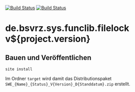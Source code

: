 [![Build Status](https://travis-ci.org/datenverteiler/de.bsvrz.sys.funclib.filelock.svg?branch=develop)](https://travis-ci.org/datenverteiler/de.bsvrz.sys.funclib.filelock)
[![Build Status](https://api.bintray.com/packages/datenverteiler/maven/de.bsvrz.sys.funclib.filelock/images/download.svg)](https://bintray.com/datenverteiler/maven/de.bsvrz.sys.funclib.filelock)

de.bsvrz.sys.funclib.filelock v${project.version}
====================================


Bauen und Veröffentlichen
-------------------------

    site install

Im Ordner `target` wird damit das Distributionspaket
`SWE_{Name}_{Status}_V{Version}_D{Standdatum}.zip` erstellt.
